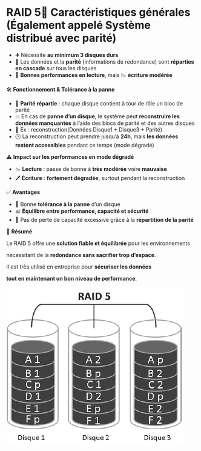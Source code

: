 # RAID 5🔧 **Caractéristiques générales (Également appelé Système distribué avec parité)**

- ➕ Nécessite **au minimum 3 disques durs**
- 🔄 Les données et la **parité** (informations de redondance) sont **réparties en cascade** sur tous les disques
- 🚀 **Bonnes performances en lecture**, mais 📉 **écriture modérée**



🛠️ **Fonctionnement & Tolérance à la panne**

- 🧠 **Parité répartie** : chaque disque contient à tour de rôle un bloc de parité
- 💥 En cas de **panne d’un disque**, le système peut **reconstruire les données manquantes** à l’aide des blocs de parité et des autres disques
- 🔄 Ex : reconstruction(Données Disque1 + Disque3 + Parité)
- 🕒 La reconstruction peut prendre jusqu’à **24h**, mais **les données restent accessibles** pendant ce temps (mode dégradé)



⚠️ **Impact sur les performances en mode dégradé**

- 📉 **Lecture** : passe de bonne à **très modérée** voire **mauvaise**
- 🖊️ **Écriture** : **fortement dégradée**, surtout pendant la reconstruction



✅ **Avantages**

- 🔐 Bonne **tolérance à la panne** d’un disque
- 📊 **Équilibre entre performance, capacité et sécurité**
- 💾 Pas de perte de capacité excessive grâce à la **répartition de la parité**



📌 **Résumé**

Le RAID 5 offre une **solution fiable et équilibrée** pour les environnements

nécessitant de la **redondance sans sacrifier trop d’espace**.

Il est très utilisé en entreprise pour **sécuriser les données**

**tout en maintenant un bon niveau de performance**.

![](../../../media/Cours-Sauvegarde-et-Restauration-RAID-5-image1.png)

